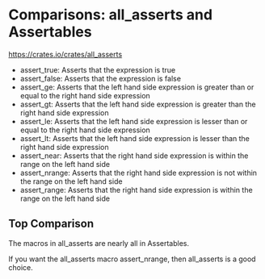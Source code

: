 # Comparisons: all_asserts and Assertables

https://crates.io/crates/all_asserts

* assert_true: Asserts that the expression is true
* assert_false: Asserts that the expression is false
* assert_ge: Asserts that the left hand side expression is greater than or equal to the right hand side expression
* assert_gt: Asserts that the left hand side expression is greater than the right hand side expression
* assert_le: Asserts that the left hand side expression is lesser than or equal to the right hand side expression
* assert_lt: Asserts that the left hand side expression is lesser than the right hand side expression
* assert_near: Asserts that the right hand side expression is within the range on the left hand side
* assert_nrange: Asserts that the right hand side expression is not within the range on the left hand side
* assert_range: Asserts that the right hand side expression is within the range on the left hand side

## Top Comparison

The macros in all_asserts are nearly all in Assertables. 

If you want the all_asserts macro assert_nrange, then all_asserts is a good choice.
